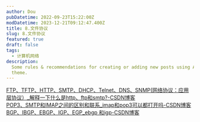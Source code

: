 ```yaml
---
author: Dou
pubDatetime: 2022-09-23T15:22:00Z
modDatetime: 2023-12-21T09:12:47.400Z
title: 8.文件协议
slug: 8.文件协议
featured: true
draft: false
tags:
  - 计算机网络
description:
  Some rules & recommendations for creating or adding new posts using AstroPaper
  theme.
---
```


[FTP、TFTP、HTTP、SMTP、DHCP、Telnet、DNS、SNMP(网络协议：应用层协议）_解释一下什么是http、ftp和smtp?-CSDN博客](https://blog.csdn.net/freee12/article/details/114411950)<br />[POP3、SMTP和IMAP之间的区别和联系_imap和pop3可以都打开吗-CSDN博客](https://blog.csdn.net/Tomcat_king/article/details/117806384)<br />[BGP、IBGP、EBGP、IGP、EGP_ebgp 和igp-CSDN博客](https://blog.csdn.net/zhaomax/article/details/52399403)
